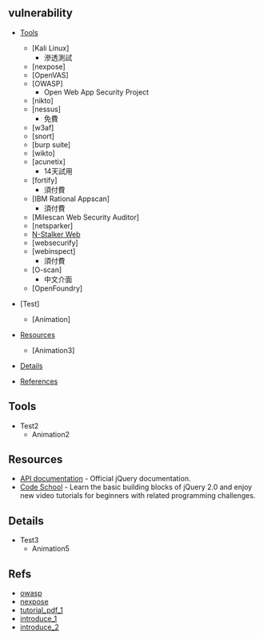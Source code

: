 ## vulnerability

* [Tools](#tools)
	* [Kali Linux]
		* 滲透測試
	* [nexpose]
 	* [OpenVAS]
 	* [OWASP]
 		* Open Web App Security Project
    * [nikto]
    * [nessus]
        * 免費
    * [w3af]
    * [snort]
    * [burp suite]
    * [wikto]
    * [acunetix]
    	* 14天試用
    * [fortify]
    	* 須付費
    * [IBM Rational Appscan]
    	* 須付費
    * [Milescan Web Security Auditor]
    * [netsparker]
    * [N-Stalker Web](http://des13.com/news/news/527-websafe)
    * [websecurify]
    * [webinspect]
    	* 須付費
    * [O-scan]
    	* 中文介面
    * [OpenFoundry]
    	
    
    
    
    
* [Test]
    * [Animation]
* [Resources](#resources)
	* [Animation3]
* [Details](#details)

* [References](#refs)



## Tools
	
* Test2
    * Animation2


## Resources

* [API documentation](http://api.jquery.com/) - Official jQuery documentation.
* [Code School](https://www.codeschool.com/courses/try-jquery) - Learn the basic building blocks of jQuery 2.0 and enjoy new video tutorials for beginners with related programming challenges.

## Details
	
* Test3
    * Animation5

## Refs
	
* [owasp](http://sunmr.blogspot.tw/2016/05/acunetix-wvs-vs-owasp-top-10.html)
* [nexpose](http://w1a2d3s4q5e6.blogspot.tw/2016/08/blog-post_9.html)
* [tutorial_pdf_1](http://tprc.tanet.edu.tw/tpnet2014/training/10309.pdf)
* [introduce_1](http://nicaliu.pixnet.net/blog/post/29579920-26-%E5%A5%97%E6%8F%90%E4%BE%9B%E5%95%86%E7%94%A8%E6%94%AF%E6%8F%B4%E7%9A%84%E9%96%8B%E6%94%BE%E6%BA%90%E7%A2%BC%E5%AE%89%E5%85%A8%E6%80%A7%E6%87%89%E7%94%A8%E7%A8%8B%E5%BC%8F)
* [introduce_2](http://sls.weco.net/node/24319)
